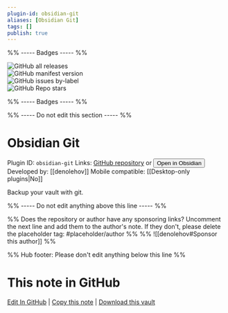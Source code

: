 ```yaml
---
plugin-id: obsidian-git
aliases: [Obsidian Git]
tags: []
publish: true
---
```


%% ----- Badges ----- %%

![GitHub all releases](https://img.shields.io/github/downloads/denolehov/obsidian-git/total?color=573E7A&logo=github&style=for-the-badge)  
![GitHub manifest version](https://img.shields.io/github/manifest-json/v/denolehov/obsidian-git?color=573E7A&logo=github&style=for-the-badge)  
![GitHub issues by-label](https://img.shields.io/github/issues/denolehov/obsidian-git/help%20wanted?color=573E7A&logo=github&style=for-the-badge)  
![GitHub Repo stars](https://img.shields.io/github/stars/denolehov/obsidian-git?color=573E7A&logo=github&style=for-the-badge)

%% ----- Badges ----- %%

%% ----- Do not edit this section ----- %%

# Obsidian Git

Plugin ID: `obsidian-git`
Links: [GitHub repository](https://github.com/denolehov/obsidian-git) or [<button id=HH>Open in Obsidian</button>](obsidian://show-plugin?id=obsidian-git)
Developed by: [[denolehov]]
Mobile compatible: [[Desktop-only plugins|No]]

Backup your vault with git.

%% ----- Do not edit anything above this line ----- %%

%% Does the repository or author have any sponsoring links? Uncomment the next line and add them to the author's note. If they don't, please delete the placeholder tag: #placeholder/author %%
%% ![[denolehov#Sponsor this author]] %%

%% Hub footer: Please don't edit anything below this line %%

# This note in GitHub

<span class="git-footer">[Edit In GitHub](https://github.dev/obsidian-community/obsidian-hub/blob/main/02%20-%20Community%20Expansions/02.05%20All%20Community%20Expansions/Plugins/obsidian-git.md "git-hub-edit-note") | [Copy this note](https://raw.githubusercontent.com/obsidian-community/obsidian-hub/main/02%20-%20Community%20Expansions/02.05%20All%20Community%20Expansions/Plugins/obsidian-git.md "git-hub-copy-note") | [Download this vault](https://github.com/obsidian-community/obsidian-hub/archive/refs/heads/main.zip "git-hub-download-vault") </span>
